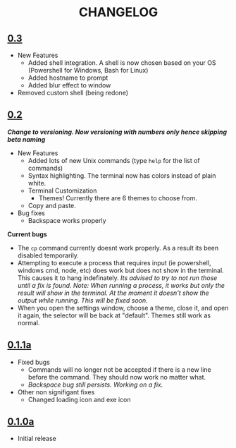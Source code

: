 <h1 align="center">CHANGELOG</h1>

## [0.3]()
- New Features
  - Added shell integration. A shell is now chosen based on your OS (Powershell for Windows, Bash for Linux)
  - Added hostname to prompt
  - Added blur effect to window
- Removed custom shell (being redone)

## [0.2](https://github.com/mellobacon/Termello/releases/tag/0.2)
***Change to versioning. Now versioning with numbers only hence skipping beta naming***
- New Features
  - Added lots of new Unix commands (type <code>help</code> for the list of commands)
  - Syntax highlighting. The terminal now has colors instead of plain white.
  - Terminal Customization
    - Themes! Currently there are 6 themes to choose from.
  - Copy and paste.
- Bug fixes
  - Backspace works properly
  
**Current bugs**
- The <code>cp</code> command currently doesnt work properly. As a result its been disabled temporarily.
- Attempting to execute a process that requires input (ie powershell, windows cmd, node, etc) does work but does not show in the terminal. This causes it to hang indefinately. *Its advised to try to not run those until a fix is found*. *Note: When running a process, it works but only the result will show in the terminal. At the moment it doesn't show the output while running. This will be fixed soon.*
- When you open the settings window, choose a theme, close it, and open it again, the selector will be back at "default". Themes still work as normal.

## [0.1.1a](https://github.com/mellobacon/Termello/releases/tag/0.1.1a)
- Fixed bugs
  - Commands will no longer not be accepted if there is a new line before the command. They should now work no matter what.
  - *Backspace bug still persists. Working on a fix.*
- Other non signifigant fixes
  - Changed loading icon and exe icon

## [0.1.0a](https://github.com/mellobacon/Termello/releases/tag/0.1.0a)
- Initial release
